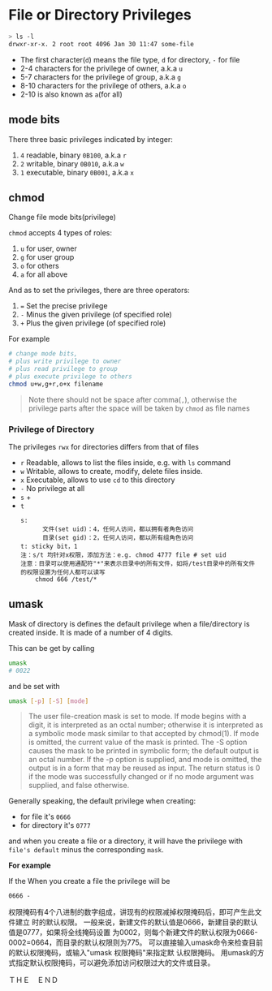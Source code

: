 # File or Directory Privileges

```bash
> ls -l
drwxr-xr-x. 2 root root 4096 Jan 30 11:47 some-file
```

- The first character(`d`) means the file type, `d` for directory, `-` for file
- 2-4 characters for the privilege of owner, a.k.a `u`
- 5-7 characters for the privilege of group, a.k.a `g`
- 8-10 characters for the privilege of others, a.k.a `o`
- 2-10 is also known as `a`(for all)

## mode bits

There three basic privileges indicated by integer:

1. `4` readable, binary `0B100`, a.k.a `r`
2. `2` writable, binary `0B010`, a.k.a `w`
3. `1` executable, binary `0B001`, a.k.a `x`

## chmod

Change file mode bits(privilege)

`chmod` accepts 4 types of roles:

1. `u` for user, owner
2. `g` for user group
3. `o` for others
4. `a` for all above

And as to set the privileges, there are three operators:

1. `=` Set the precise privilege
2. `-` Minus the given privilege (of specified role)
3. `+` Plus the given privilege (of specified role)

For example 

```bash
# change mode bits,
# plus write privilege to owner
# plus read privilege to group
# plus execute privilege to others
chmod u+w,g+r,o+x filename
```
   
> Note there should not be space after comma(`,`), otherwise the privilege parts after the space will be taken by `chmod` as file names

### Privilege of Directory

The privileges `rwx` for directories differs from that of files

- `r` Readable, allows to list the files inside, e.g. with `ls` command
- `w` Writable, allows to create, modify, delete files inside.
- `x` Executable, allows to use `cd` to this directory
- `-` No privilege at all
- `s`
    + 
- `t`
    ```
    s:
          文件(set uid)：4，任何人访问，都以拥有者角色访问
          目录(set gid)：2，任何人访问，都以所有组角色访问
    t: sticky bit，1
    注：s/t 均针对x权限，添加方法：e.g. chmod 4777 file # set uid
    注意：目录可以使用通配符"*"来表示目录中的所有文件，如将/test目录中的所有文件
    的权限设置为任何人都可以读写
        chmod 666 /test/*
    ```

## umask

Mask of directory is defines the default privilege when a file/directory is created inside. It is made of a number of 4 digits.

This can be get by calling

```bash
umask
# 0022
```

and be set with

```bash
umask [-p] [-S] [mode]
```

> The user file-creation mask is set to mode.  If mode begins with a digit, it is interpreted as an octal number; otherwise it is interpreted as a symbolic mode mask similar to that accepted by chmod(1).   If  mode  is  omitted,  the  current value of the mask is printed.  The -S option causes the mask to be printed in symbolic form; the default output is an octal number.  If the -p option is supplied, and mode is omitted, the output is in a form that may be reused as input.  The return status is 0 if the mode was successfully changed or if no mode argument was supplied, and false otherwise.

Generally speaking, the default privilege when creating: 

- for file it's `0666` 
- for directory it's `0777`

and when you create a file or a directory, it will have the privilege with `file's default` minus the corresponding `mask`.

**For example**

If the 
When you create a file the privilege will be

```
0666 - 
```

权限掩码有4个八进制的数字组成，讲现有的权限减掉权限掩码后，即可产生此文件建立
    时的默认权限。
    一般来说，新建文件的默认值是0666，新建目录的默认值是0777，如果将全线掩码设置
    为0002，则每个新建文件的默认权限为0666-0002=0664，而目录的默认权限则为775。
    可以直接输入umask命令来检查目前的默认权限掩码，或输入"umask 权限掩码"来指定默
    认权限掩码。
    用umask的方式指定默认权限掩码，可以避免添加访问权限过大的文件或目录。



ＴＨＥ　ＥＮＤ